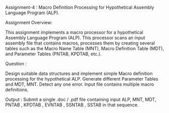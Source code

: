 Assignment-4 : Macro Definition Processing for Hypothetical Assembly Language Program (ALP).

Assignment Overview:

This assignment implements a macro processor for a hypothetical Assembly Language Program (ALP). 
This processor scans an input assembly file that contains macros, processes them by creating several tables 
such as the Macro Name Table (MNT), Macro Definition Table (MDT), and Parameter Tables (PNTAB, KPDTAB, etc.).

Question : 

Design suitable data structures and implement simple Macro definition
processing for the hypothetical ALP. Generate different Parameter Tables
and MDT, MNT. Detect any one error. Input file contains multiple macro definitions.

Output : Submit a single .doc / .pdf file containing input ALP, MNT, MDT, PNTAB , KPDTAB , EVNTAB , SSNTAB , SSTAB in that sequence.
